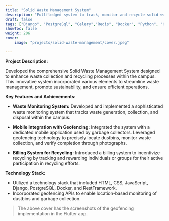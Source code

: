 ```yaml
---
title: "Solid Waste Management System"
description: "Fullfledged system to track, monitor and recycle solid waste."
draft: false
tags: ["Django", "PostgreSql", "Celery","Redis", "Docker", "Python", "GeoFencing"]
showToc: false
weight: 206
cover:
    image: "projects/solid-waste-management/cover.jpeg"

--- 
```


**Project Description:**

Developed the comprehensive Solid Waste Management System designed to enhance waste collection and recycling processes within the campus. This innovative system incorporated various elements to streamline waste management, promote sustainability, and ensure efficient operations. 


**Key Features and Achievements:**

- **Waste Monitoring System:** Developed and implemented a sophisticated waste monitoring system that tracks waste generation, collection, and disposal within the campus.

- **Mobile Integration with Geofencing:** Integrated the system with a dedicated mobile application used by garbage collectors. Leveraged geofencing technology to precisely locate dustbins, monitor waste collection, and verify completion through photographs.

- **Billing System for Recycling:** Introduced a billing system to incentivize recycling by tracking and rewarding individuals or groups for their active participation in recycling efforts.

**Technology Stack:**

- Utilized a technology stack that included HTML, CSS, JavaScript, Django, PostgreSQL, Docker, and RestFramework.
- Incorporated geofencing APIs to enable location-based monitoring of dustbins and garbage collection.


> The above cover has the screenshots of the geofencing implementation in the Flutter app.
